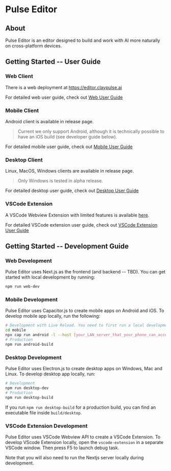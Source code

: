 # Pulse Editor
## About
Pulse Editor is an editor designed to build and work with AI more naturally on cross-platform devices. 

## Getting Started -- User Guide
### Web Client
There is a web deployment at https://editor.claypulse.ai

For detailed web user guide, check out [Web User Guide](web/README.md)
### Mobile Client
Android client is available in release page.
>Current we only support Android, although it is technically possible to have an iOS build (see developer guide below).

For detailed mobile user guide, check out [Mobile User Guide](mobile/README.md)
### Desktop Client
Linux, MacOS, Windows clients are available in release page.
>Only Windows is tested in alpha release.

For detailed desktop user guide, check out [Desktop User Guide](desktop/README.md)
### VSCode Extension
A VSCode Webview Extension with limited features is available [here](https://marketplace.visualstudio.com/items?itemName=shellishack.pulse-editor).

For detailed VSCode extension user guide, check out [VSCode Extension User Guide](vscode-extension/README.md)


## Getting Started -- Development Guide
### Web Development
Pulse Editor uses Next.js as the frontend (and backend -- TBD). 
You can get started with local development by running: 
```bash
npm run web-dev
```

### Mobile Development
Pulse Editor uses Capacitor.js to create mobile apps on Android and iOS. To develop mobile app locally, run the following:
```bash
# Development with Live Reload. You need to first run a local development server as specified above.
cd mobile
npx cap run android -l --host [your_LAN_server_that_your_phone_can_access]
# Production
npm run android-build
```

### Desktop Development
Pulse Editor uses Electron.js to create desktop apps on Windows, Mac and Linux. To develop desktop app locally,
run:
```bash
# Development
npm run desktop-dev
# Production
npm run desktop-build
```

If you run `npm run desktop-build` for a production build, you can find an executable file inside `build/desktop`.

### VSCode Extension Development
Pulse Editor uses VSCode Webview API to create a VSCode Extension. To develop VScode Extension locally, open the `vscode-extension` in a separate VSCode window. Then press F5 to launch debug task.

Note that you will also need to run the Nextjs server locally during development.
